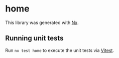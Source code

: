 # home

This library was generated with [Nx](https://nx.dev).

## Running unit tests

















Run `nx test home` to execute the unit tests via [Vitest](https://vitest.dev/).
